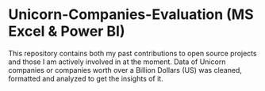 # Unicorn-Companies-Evaluation (MS Excel & Power BI)
This repository contains both my past contributions to open source projects and those I am actively involved in at the moment. Data of Unicorn companies or companies worth over a Billion Dollars (US) was cleaned, formatted and analyzed to get the insights of it.
